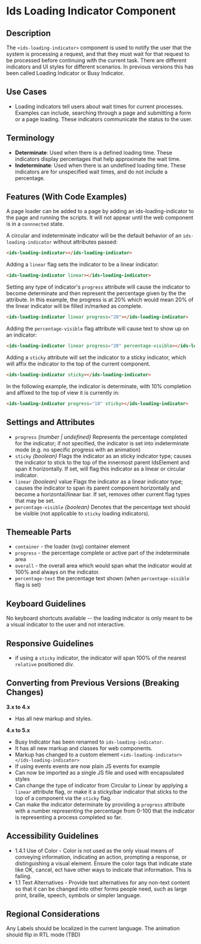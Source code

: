 # Ids Loading Indicator Component

## Description

The `<ids-loading-indicator>` component is used to notify the user that the system is processing a request, and that they must wait for that request to be processed before continuing with the current task. There are different indicators and UI styles for different scenarios. In previous versions this has been called Loading Indicator or Busy Indicator.

## Use Cases

- Loading indicators tell users about wait times for current processes. Examples can include, searching through a page and submitting a form or a page loading. These indicators communicate the status to the user.

## Terminology

- **Determinate**: Used when there is a defined loading time. These indicators display percentages that help approximate the wait time.
- **Indeterminate**: Used when there is an undefined loading time. These indicators are for unspecified wait times, and do not include a percentage.

## Features (With Code Examples)

A page loader can be added to a page by adding an ids-loading-indicator to the page and running the scripts. It will not appear until the web component is in a `connnected` state.

A circular and indeterminate indicator will be the default behavior of an `ids-loading-indicator` without attributes passed:
```html
<ids-loading-indicator></ids-loading-indicator>
```
Adding a `linear` flag sets the indicator to be a linear indicator:
```html
<ids-loading-indicator linear></ids-loading-indicator>
```

Setting any type of indicator's `progress` attribute will cause the indicator to become
determinate and then represent the percentage given by the the attribute. In this example,
the progress is at 20% which would mean 20% of the linear indicator will be filled in/marked as
complete.

```html
<ids-loading-indicator linear progress="20"></ids-loading-indicator>
```

Adding the `percentage-visible` flag attribute will cause text to show up on an indicator:

```html
<ids-loading-indicator linear progress="20" percentage-visible></ids-loading-indicator>
```

Adding a `sticky` attribute will set the indicator to a sticky indicator, which will affix
the indicator to the top of the current component.

```html
<ids-loading-indicator sticky></ids-loading-indicator>
```

In the following example, the indicator is determinate, with 10% completion and
affixed to the top of view it is currently in:
```html
<ids-loading-indicator progress="10" sticky></ids-loading-indicator>
```

## Settings and Attributes

- `progress` *{number | undefined}* Represents the percentage completed for the indicator; if not specified, the indicator is set into indeterminate mode (e.g. no specific progress with an animation)
- `sticky` *{boolean}* Flags the indicator as an sticky indicator type; causes
the indicator to stick to the top of the innermost parent IdsElement and span it horizontally. If set, will flag this indicator as a linear or circular indicator.
- `linear` *{boolean}* value Flags the indicator as a linear indicator type; causes the indicator to span its parent component horizontally and become a horizontal/linear bar. If set, removes other current flag types that may be set.
- `percentage-visible` *{boolean}* Denotes that the percentage text should be visible (not applicable to `sticky` loading indicators).

## Themeable Parts
- `container` - the loader (svg) container element
- `progress` - the percentage complete or active part of the indeterminate area
- `overall` - the overall area which would span what the indicator would at 100% and always on the indicator.
- `percentage-text` the percentage text shown (when `percentage-visible` flag is set)

## Keyboard Guidelines

No keyboard shortcuts available -- the loading indicator is only meant to be a visual indicator to the user and not interactive.

## Responsive Guidelines

- if using a `sticky` indicator, the indicator will span 100% of the nearest `relative` positioned div.

## Converting from Previous Versions (Breaking Changes)

**3.x to 4.x**

- Has all new markup and styles.

**4.x to 5.x**

- Busy Indicator has been renamed to `ids-loading-indicator`.
- It has all new markup and classes for web components.
- Markup has changed to a custom element `<ids-loading-indicator></ids-loading-indicator>`
- If using events events are now plain JS events for example
- Can now be imported as a single JS file and used with encapsulated styles
- Can change the type of indicator from Circular to Linear by applying a `linear` attribute flag, or make it a sticky/bar indicator that sticks to the top of a component via the `sticky` flag.
- Can make the indicator determinate by providing a `progress` attribute with a number representing the percentage from 0-100 that the indicator is representing a process completed so far.

## Accessibility Guidelines

- 1.4.1 Use of Color - Color is not used as the only visual means of conveying information, indicating an action, prompting a response, or distinguishing a visual element. Ensure the color tags that indicate state like OK, cancel, ect have other ways to indicate that information. This is failing.
- 1.1 Text Alternatives - Provide text alternatives for any non-text content so that it can be changed into other forms people need, such as large print, braille, speech, symbols or simpler language.

## Regional Considerations

Any Labels should be localized in the current language. The animation should flip in RTL mode (TBD)
